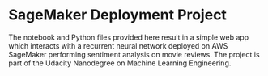 # SageMaker Deployment Project
The notebook and Python files provided here result in a simple web app which interacts with a recurrent neural network deployed on  AWS SageMaker performing sentiment analysis on movie reviews. 
The project is part of the Udacity Nanodegree on Machine Learning Engineering. 
